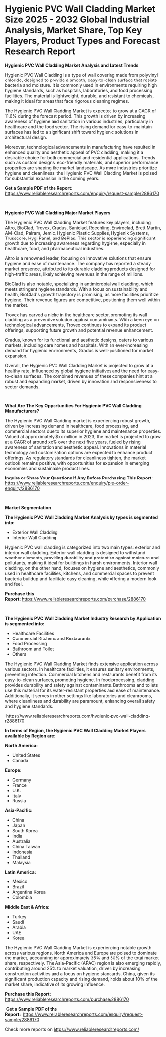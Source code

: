 <p><h1>Hygienic PVC Wall Cladding Market Size 2025 - 2032 Global Industrial Analysis, Market Share, Top Key Players, Product Types and Forecast Research Report</h1></p><p><strong>Hygienic PVC Wall Cladding Market Analysis and Latest Trends</strong></p>
<p><p>Hygienic PVC Wall Cladding is a type of wall covering made from polyvinyl chloride, designed to provide a smooth, easy-to-clean surface that resists bacteria and moisture. It is commonly used in environments requiring high hygiene standards, such as hospitals, laboratories, and food processing facilities. The material is lightweight, durable, and resistant to chemicals, making it ideal for areas that face rigorous cleaning regimes.</p><p>The Hygienic PVC Wall Cladding Market is expected to grow at a CAGR of 11.6% during the forecast period. This growth is driven by increasing awareness of hygiene and sanitation in various industries, particularly in healthcare and the food sector. The rising demand for easy-to-maintain surfaces has led to a significant shift toward hygienic solutions in architectural design.</p><p>Moreover, technological advancements in manufacturing have resulted in enhanced quality and aesthetic appeal of PVC cladding, making it a desirable choice for both commercial and residential applications. Trends such as custom designs, eco-friendly materials, and superior performance properties are shaping the market landscape. As more industries prioritize hygiene and cleanliness, the Hygienic PVC Wall Cladding Market is poised for substantial expansion in the coming years.</p></p>
<p><strong>Get a Sample PDF of the Report:&nbsp;</strong> <a href="https://www.reliableresearchreports.com/enquiry/request-sample/2886170?utm_campaign=2317&utm_medium=2&utm_source=Github&utm_content=ia&utm_term=13032025&utm_id=hygienic-pvc-wall-cladding">https://www.reliableresearchreports.com/enquiry/request-sample/2886170</a></p>
<p>&nbsp;</p>
<p><strong>Hygienic PVC Wall Cladding Major Market Players</strong></p>
<p><p>The Hygienic PVC Wall Cladding Market features key players, including Altro, BioClad, Trovex, Gradus, Saniclad, Roechling, Enviroclad, Brett Martin, AM-Clad, Palram, Jemic, Hygienic Plastic Supplies, Hygienik Systems, Trusscore, Hygi Panel, and BePlas. This sector is experiencing significant growth due to increasing awareness regarding hygiene, especially in healthcare, food, and pharmaceutical industries.</p><p>Altro is a renowned leader, focusing on innovative solutions that ensure hygiene and ease of maintenance. The company has reported a steady market presence, attributed to its durable cladding products designed for high-traffic areas, likely achieving revenues in the range of millions.</p><p>BioClad is also notable, specializing in antimicrobial wall cladding, which meets stringent hygiene standards. With a focus on sustainability and health, BioClad's growth trajectory is promising, as more facilities prioritize hygiene. Their revenue figures are competitive, positioning them well within the market.</p><p>Trovex has carved a niche in the healthcare sector, promoting its wall cladding as a preventive solution against contaminants. With a keen eye on technological advancements, Trovex continues to expand its product offerings, supporting future growth and potential revenue enhancement.</p><p>Gradus, known for its functional and aesthetic designs, caters to various markets, including care homes and hospitals. With an ever-increasing demand for hygienic environments, Gradus is well-positioned for market expansion.</p><p>Overall, the Hygienic PVC Wall Cladding Market is projected to grow at a healthy rate, influenced by global hygiene initiatives and the need for easy-to-clean surfaces. The combined revenues of these companies hint at a robust and expanding market, driven by innovation and responsiveness to sector demands.</p></p>
<p>&nbsp;</p>
<p><strong>What Are The Key Opportunities For Hygienic PVC Wall Cladding Manufacturers?</strong></p>
<p><p>The Hygienic PVC Wall Cladding market is experiencing robust growth, driven by increasing demand in healthcare, food processing, and commercial sectors due to its superior hygiene and maintenance properties. Valued at approximately $xx million in 2023, the market is projected to grow at a CAGR of around xx% over the next five years, fueled by rising awareness of sanitation and aesthetic appeal. Innovations in material technology and customization options are expected to enhance product offerings. As regulatory standards for cleanliness tighten, the market outlook remains positive, with opportunities for expansion in emerging economies and sustainable product lines.</p></p>
<p><strong>Inquire or Share Your Questions If Any Before Purchasing This Report:</strong> <a href="https://www.reliableresearchreports.com/enquiry/pre-order-enquiry/2886170?utm_campaign=2317&utm_medium=2&utm_source=Github&utm_content=ia&utm_term=13032025&utm_id=hygienic-pvc-wall-cladding">https://www.reliableresearchreports.com/enquiry/pre-order-enquiry/2886170</a></p>
<p>&nbsp;</p>
<p><strong>Market Segmentation</strong></p>
<p><strong>The Hygienic PVC Wall Cladding Market Analysis by types is segmented into:</strong></p>
<p><ul><li>Exterior Wall Cladding</li><li>Interior Wall Cladding</li></ul></p>
<p><p>Hygienic PVC wall cladding is categorized into two main types: exterior and interior wall cladding. Exterior wall cladding is designed to withstand weather elements, providing durability and protection against moisture and pollutants, making it ideal for buildings in harsh environments. Interior wall cladding, on the other hand, focuses on hygiene and aesthetics, commonly used in healthcare facilities, kitchens, and commercial spaces to prevent bacteria buildup and facilitate easy cleaning, while offering a modern look and feel.</p></p>
<p><strong>Purchase this Report:&nbsp;</strong><a href="https://www.reliableresearchreports.com/purchase/2886170?utm_campaign=2317&utm_medium=2&utm_source=Github&utm_content=ia&utm_term=13032025&utm_id=hygienic-pvc-wall-cladding">https://www.reliableresearchreports.com/purchase/2886170</a></p>
<p>&nbsp;</p>
<p><strong>The Hygienic PVC Wall Cladding Market Industry Research by Application is segmented into:</strong></p>
<p><ul><li>Healthcare Facilities</li><li>Commercial Kitchens and Restaurants</li><li>Food Processing</li><li>Bathroom and Toilet</li><li>Others</li></ul></p>
<p><p>The Hygienic PVC Wall Cladding Market finds extensive application across various sectors. In healthcare facilities, it ensures sanitary environments, preventing infection. Commercial kitchens and restaurants benefit from its easy-to-clean surfaces, promoting hygiene. In food processing, cladding provides durability and safety against contaminants. Bathrooms and toilets use this material for its water-resistant properties and ease of maintenance. Additionally, it serves in other settings like laboratories and cleanrooms, where cleanliness and durability are paramount, enhancing overall safety and hygiene standards.</p></p>
<p><a href="https://www.reliableresearchreports.com/hygienic-pvc-wall-cladding-r2886170?utm_campaign=2317&utm_medium=2&utm_source=Github&utm_content=ia&utm_term=13032025&utm_id=hygienic-pvc-wall-cladding">&nbsp;https://www.reliableresearchreports.com/hygienic-pvc-wall-cladding-r2886170</a></p>
<p><strong>In terms of Region, the Hygienic PVC Wall Cladding Market Players available by Region are:</strong></p>
<p>
    <p> <strong> North America: </strong>
        <ul>
            <li>United States</li>
            <li>Canada</li>
        </ul>
        </p> 
    <p> <strong> Europe: </strong>
        <ul>
            <li>Germany</li>
            <li>France</li>
            <li>U.K.</li>
            <li>Italy</li>
            <li>Russia</li>
        </ul>
        </p> 
    <p> <strong> Asia-Pacific: </strong>
        <ul>
            <li>China</li>
            <li>Japan</li>
            <li>South Korea</li>
            <li>India</li>
            <li>Australia</li>
            <li>China Taiwan</li>
            <li>Indonesia</li>
            <li>Thailand</li>
            <li>Malaysia</li>
        </ul>
        </p> 
    <p> <strong> Latin America: </strong>
        <ul>
            <li>Mexico</li>
            <li>Brazil</li>
            <li>Argentina Korea</li>
            <li>Colombia</li>
        </ul>
        </p> 
    <p> <strong> Middle East & Africa: </strong>
        <ul>
            <li>Turkey</li>
            <li>Saudi</li>
            <li>Arabia</li>
            <li>UAE</li>
            <li>Korea</li>
        </ul>
    </p>
    </p>
<p><p>The Hygienic PVC Wall Cladding Market is experiencing notable growth across various regions. North America and Europe are poised to dominate the market, accounting for approximately 35% and 30% of the total market share, respectively. The Asia-Pacific (APAC) region is also emerging rapidly, contributing around 25% to market valuation, driven by increasing construction activities and a focus on hygiene standards. China, given its significant production capacity and rising demand, holds about 10% of the market share, indicative of its growing influence.</p></p>
<p><strong>Purchase this Report: </strong><a href="https://www.reliableresearchreports.com/purchase/2886170?utm_campaign=2317&utm_medium=2&utm_source=Github&utm_content=ia&utm_term=13032025&utm_id=hygienic-pvc-wall-cladding">https://www.reliableresearchreports.com/purchase/2886170</a></p>
<p>&nbsp;<strong>Get a Sample PDF of the Report:&nbsp;&nbsp;</strong><a href="https://www.reliableresearchreports.com/enquiry/request-sample/2886170?utm_campaign=2317&utm_medium=2&utm_source=Github&utm_content=ia&utm_term=13032025&utm_id=hygienic-pvc-wall-cladding">https://www.reliableresearchreports.com/enquiry/request-sample/2886170</a></p>
<p><strong></strong></p>
<p>Check more reports on <a href="https://www.reliableresearchreports.com/?utm_campaign=2317&utm_medium=2&utm_source=Github&utm_content=ia&utm_term=13032025&utm_id=hygienic-pvc-wall-cladding">https://www.reliableresearchreports.com/</a></p>